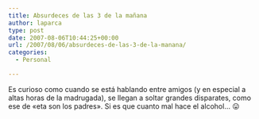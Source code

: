 ```yaml
---
title: Absurdeces de las 3 de la mañana
author: laparca
type: post
date: 2007-08-06T10:44:25+00:00
url: /2007/08/06/absurdeces-de-las-3-de-la-manana/
categories:
  - Personal

---
```

Es curioso como cuando se está hablando entre amigos (y en especial a altas horas de la madrugada), se llegan a soltar grandes disparates, como ese de «eta son los padres». Si es que cuanto mal hace el alcohol&#8230; 😛